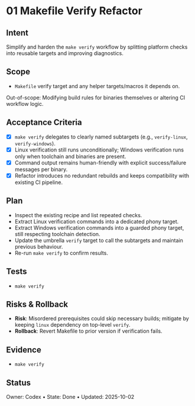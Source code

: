 # 01 Makefile Verify Refactor

## Intent
Simplify and harden the `make verify` workflow by splitting platform checks into reusable targets and improving diagnostics.

## Scope
- `Makefile` verify target and any helper targets/macros it depends on.

Out-of-scope: Modifying build rules for binaries themselves or altering CI workflow logic.

## Acceptance Criteria
- [x] `make verify` delegates to clearly named subtargets (e.g., `verify-linux`, `verify-windows`).
- [x] Linux verification still runs unconditionally; Windows verification runs only when toolchain and binaries are present.
- [x] Command output remains human-friendly with explicit success/failure messages per binary.
- [x] Refactor introduces no redundant rebuilds and keeps compatibility with existing CI pipeline.

## Plan
- Inspect the existing recipe and list repeated checks.
- Extract Linux verification commands into a dedicated phony target.
- Extract Windows verification commands into a guarded phony target, still respecting toolchain detection.
- Update the umbrella `verify` target to call the subtargets and maintain previous behaviour.
- Re-run `make verify` to confirm results.

## Tests
- `make verify`

## Risks & Rollback
- **Risk**: Misordered prerequisites could skip necessary builds; mitigate by keeping `linux` dependency on top-level `verify`.
- **Rollback**: Revert Makefile to prior version if verification fails.

## Evidence
- `make verify`

## Status
Owner: Codex • State: Done • Updated: 2025-10-02
